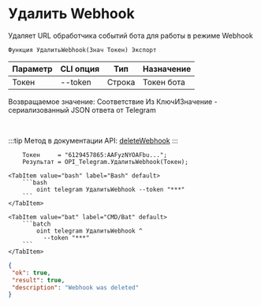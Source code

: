 ﻿---
sidebar_position: 4
---

# Удалить Webhook
 Удаляет URL обработчика событий бота для работы в режиме Webhook



`Функция УдалитьWebhook(Знач Токен) Экспорт`

  | Параметр | CLI опция | Тип | Назначение |
  |-|-|-|-|
  | Токен | --token | Строка | Токен бота |

  
  Возвращаемое значение:   Соответствие Из КлючИЗначение - сериализованный JSON ответа от Telegram

<br/>

:::tip
Метод в документации API: [deleteWebhook](https://core.telegram.org/bots/api#deletewebhook)
:::
<br/>


```bsl title="Пример кода"
    Токен     = "6129457865:AAFyzNYOAFbu...";
    Результат = OPI_Telegram.УдалитьWebhook(Токен);
```
    

 <Tabs>
  
    <TabItem value="bash" label="Bash" default>
        ```bash
            oint telegram УдалитьWebhook --token "***"
        ```
    </TabItem>
  
    <TabItem value="bat" label="CMD/Bat" default>
        ```batch
            oint telegram УдалитьWebhook ^
              --token "***"
        ```
    </TabItem>
</Tabs>


```json title="Результат"
{
 "ok": true,
 "result": true,
 "description": "Webhook was deleted"
}
```

